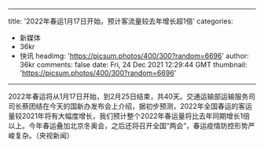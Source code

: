 
---
title: '2022年春运1月17日开始，预计客流量较去年增长超1倍'
categories: 
 - 新媒体
 - 36kr
 - 快讯
headimg: 'https://picsum.photos/400/300?random=6696'
author: 36kr
comments: false
date: Fri, 24 Dec 2021 12:29:44 GMT
thumbnail: 'https://picsum.photos/400/300?random=6696'
---

<div>   
2022年春运将从1月17日开始，到2月25日结束，共40天。交通运输部运输服务司司长蔡团结在今天的国新办发布会上介绍，据初步预测，2022年全国春运的客运量较2021年将有大幅度增长，我们预计整个2022年春运量将比去年同期增长1倍以上。今年春运叠加北京冬奥会，之后还将召开全国“两会”，春运疫情防控形势严峻复杂。（央视新闻）  
</div>
            
